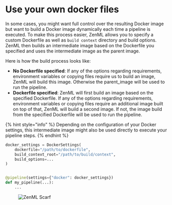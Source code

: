 # Use your own docker files

In some cases, you might want full control over the resulting Docker image but want to build a Docker image dynamically each time a pipeline is executed. To make this process easier, ZenML allows you to specify a custom Dockerfile as well as `build context` directory and build options. ZenML then builds an intermediate image based on the Dockerfile you specified and uses the intermediate image as the parent image.

Here is how the build process looks like:

* **No Dockerfile specified**: If any of the options regarding requirements, environment variables or copying files require us to build an image, ZenML will build this image. Otherwise the parent_image will be used to run the pipeline.
* **Dockerfile specified**: ZenML will first build an image based on the specified Dockerfile. If any of the options regarding requirements, environment variables or copying files require an additional image built on top of that, ZenML will build a second image. If not, the image build from the specified Dockerfile will be used to run the pipeline.

{% hint style="info" %}
Depending on the configuration of your Docker settings, this intermediate image might also be used directly to execute your pipeline steps.
{% endhint %}

```python
docker_settings = DockerSettings(
    dockerfile="/path/to/dockerfile",
    build_context_root="/path/to/build/context",
    build_options=...
)


@pipeline(settings={"docker": docker_settings})
def my_pipeline(...):
    ...
```

<!-- For scarf -->
<figure><img alt="ZenML Scarf" referrerpolicy="no-referrer-when-downgrade" src="https://static.scarf.sh/a.png?x-pxid=f0b4f458-0a54-4fcd-aa95-d5ee424815bc" /></figure>